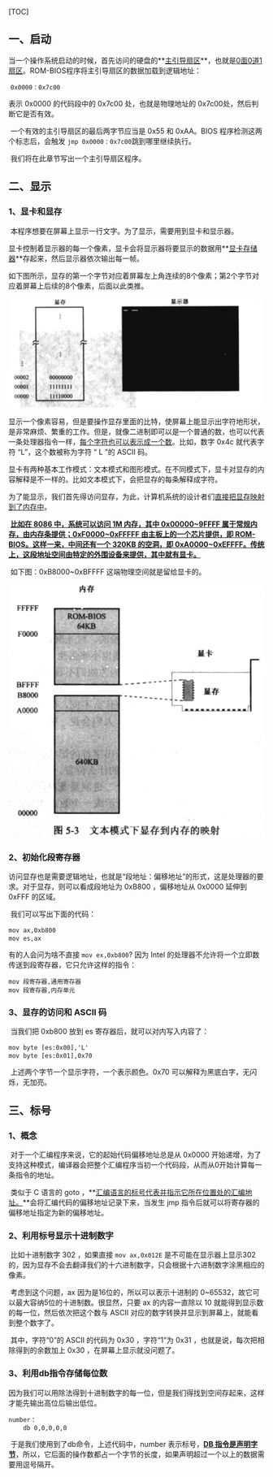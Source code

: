 [TOC]

## 一、启动

​		当一个操作系统启动的时候，首先访问的硬盘的**<u>主引导扇区</u>**，也就是<u>0面0道1扇区</u>。ROM-BIOS程序将主引导扇区的数据加载到逻辑地址：

​		`0x0000：0x7c00`

表示 0x0000 的代码段中的 0x7c00 处，也就是物理地址的 0x7c00处，然后判断它是否有效。

​		一个有效的主引导扇区的最后两字节应当是 0x55 和 0xAA。BIOS 程序检测这两个标志后，会触发 `jmp 0x0000：0x7c00`跳到哪里继续执行。

​		我们将在此章节写出一个主引导扇区程序。

## 二、显示

### 1、显卡和显存

​		本程序想要在屏幕上显示一行文字。为了显示，需要用到显卡和显示器。

​		显卡控制着显示器的每一个像素，显卡会将显示器将要显示的数据用**<u>显卡存储器</u>**存起来，然后显示器依次输出每一帧。		

​		如下图所示，显存的第一个字节对应着屏幕左上角连续的8个像素；第2个字节对应着屏幕上后续的8个像素，后面以此类推。

![04显存](./markdownimage/04显存.png)

​		显示一个像素容易，但是要操作显存里面的比特，使屏幕上能显示出字符地形状，是非常麻烦、繁重的工作。但是，就像二进制即可以是一个普通的数，也可以代表一条处理器指令一样，<u>每个字符也可以表示成一个数</u>。比如，数字 0x4c 就代表字符 “L”，这个数被称为字符 “ L ”的 ASCII 码。

​		 显卡有两种基本工作模式：文本模式和图形模式。在不同模式下，显卡对显存的内容解释是不一样的。比如文本模式下，会把显存的每条解释成字符。

​		为了能显示，我们首先得访问显存，为此，计算机系统的设计者们<u>直接把显存映射到了内存中</u>。

​		**<u>比如在 8086 中，系统可以访问 1M 内存，其中 0x00000~9FFFF 属于常规内存，由内存条提供；0xF0000~0xFFFFF 由主板上的一个芯片提供，即 ROM-BIOS。这样一来，中间还有一个 320KB 的空洞，即 0xA0000~0xEFFFF。传统上，这段地址空间由特定的外围设备来提供，其中就有显卡。</u>**

​		如下图：0xB8000~0xBFFFF 这端物理空间就是留给显卡的。

![04文本模式下的内存映射](./markdownimage/04文本模式下的内存映射.png)



### 2、初始化段寄存器

​		访问显存也是需要逻辑地址，也就是“段地址：偏移地址”的形式，这是处理器的要求。对于显存，则可以看成段地址为  0xB800 ，偏移地址从 0x0000 延伸到 0xFFF 的区域。

​		我们可以写出下面的代码：

```assembly
mov ax,0xb800
mov es,ax
```

有的人会问为啥不直接 `mov ex,0xb800`?  因为 Intel 的处理器不允许将一个立即数传送到段寄存器，它只允许这样的指令：

```assembly
mov 段寄存器,通用寄存器
mov 段寄存器,内存单元
```

### 3、显存的访问和 ASCII 码

​		当我们把 0xb800 放到 es 寄存器后，就可以对内写入内容了：

```assembly
mov byte [es:0x00],'L'
mov byte [es:0x01],0x70
```

​		上述两个字节一个显示字符，一个表示颜色。0x70 可以解释为黑底白字，无闪烁，无加亮。



## 三、标号

### 1、概念

​		对于一个汇编程序来说，它的起始代码偏移地址总是从 0x0000 开始递增，为了支持这种模式，编译器会把整个汇编程序当初一个代码段，从而从0开始计算每一条指令的地址。

​		类似于 C 语言的 goto ，**<u>汇编语言的标号代表并指示它所在位置处的汇编地址。</u>**会将汇编代码的偏移地址记录下来，当发生 jmp 指令后就可以将寄存器的偏移地址指定为新的偏移地址。

### 2、利用标号显示十进制数字 

​		比如十进制数字 302 ，如果直接 `mov ax,0x012E` 是不可能在显示器上显示302的，因为显存不会去翻译我们的十六进制数字，只会根据十六进制数字涂黑相应的像素。

​		考虑到这个问题，ax 因为是16位的，所以可以表示十进制的 0~65532，故它可以最大容纳5位的十进制数。很显然，只要 ax 的内容一直除以 10 就能得到显示数的每一位，然后依次把这个数与 ASCII 对应的数字转换并显示到屏幕上，就能看到整个数字了。

​		其中，字符“0”的 ASCII 的代码为 0x30 ，字符“1”为 0x31 ，也就是说，每次把相除得到的余数加上 0x30 ，在屏幕上显示就没问题了。

### 3、利用db指令存储每位数

​		因为我们可以用除法得到十进制数字的每一位，但是我们得找到空间存起来，这样才能先输出高位后输出低位。

```assembly
number：
	db 0,0,0,0,0
```

​	 于是我们使用到了db命令，上述代码中，number 表示标号，**<u>DB 指令是声明字节</u>**，所以，它后面的操作数都占一个字节的长度，如果声明超过一个以上的数据需要用逗号隔开。

​		























